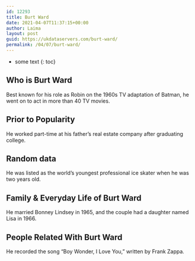 ```yaml
---
id: 12293
title: Burt Ward
date: 2021-04-07T11:37:15+00:00
author: Laima
layout: post
guid: https://ukdataservers.com/burt-ward/
permalink: /04/07/burt-ward/
---
```


* some text
{: toc}


## Who is Burt Ward
                  
                  
                  
Best known for his role as Robin on the 1960s TV adaptation of Batman, he went on to act in more than 40 TV movies.
                  
              
            
              
            
                
                
                
## Prior to Popularity
                  
                  
                  
He worked part-time at his father&#8217;s real estate company after graduating college.
                  
              
            
              
            
                
                
                
## Random data
                  
                  
                  
He was listed as the world&#8217;s youngest professional ice skater when he was two years old.
                  
              
            
              
            
                
                
                
## Family & Everyday Life of Burt Ward
                  
                  
                  
He married Bonney Lindsey in 1965, and the couple had a daughter named Lisa in 1966.
                  
              
            
              
            
                
                
                
## People Related With Burt Ward
                  
                  
                  
He recorded the song &#8220;Boy Wonder, I Love You,&#8221; written by Frank Zappa.
                  
              
            
              
            
                
              
            
              
              
            
            
              
            
          
          
          